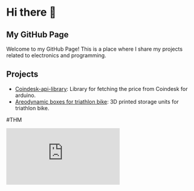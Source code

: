 # Hi there 👋

## My GitHub Page

Welcome to my GitHub Page! This is a place where I share my projects related to electronics and programming.

## Projects
- [Coindesk-api-library](https://github.com/macste7/Coindesk-api): Library for fetching the price from Coindesk for arduino.
- [Areodynamic boxes for triathlon bike](https://github.com/macste7/Triathlon_bike_boxes): 3D printed storage units for triathlon bike.

#THM
<iframe src="https://tryhackme.com/api/v2/badges/public-profile?userPublicId=4107089" style='border:none;'></iframe>






